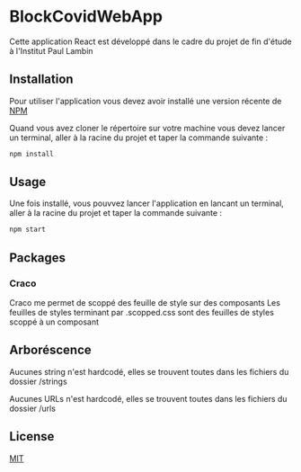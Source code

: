 # BlockCovidWebApp

Cette application React est développé dans le cadre du projet de fin d'étude à l'Institut Paul Lambin

## Installation

Pour utiliser l'application vous devez avoir installé une version récente de [NPM](https://www.npmjs.com/)

Quand vous avez cloner le répertoire sur votre machine vous devez lancer un terminal, aller à la racine du projet et taper la commande suivante :

```bash
npm install
```

## Usage

Une fois installé, vous pouvvez lancer l'application en lancant un terminal, aller à la racine du projet et taper la commande suivante :

```bash
npm start
```

## Packages

### Craco

Craco me permet de scoppé des feuille de style sur des composants
Les feuilles de styles terminant par .scopped.css sont des feuilles de styles scoppé à un composant

## Arboréscence

Aucunes string n'est hardcodé, elles se trouvent toutes dans les fichiers du dossier /strings

Aucunes URLs n'est hardcodé, elles se trouvent toutes dans les fichiers du dossier /urls

## License

[MIT](https://choosealicense.com/licenses/mit/)
